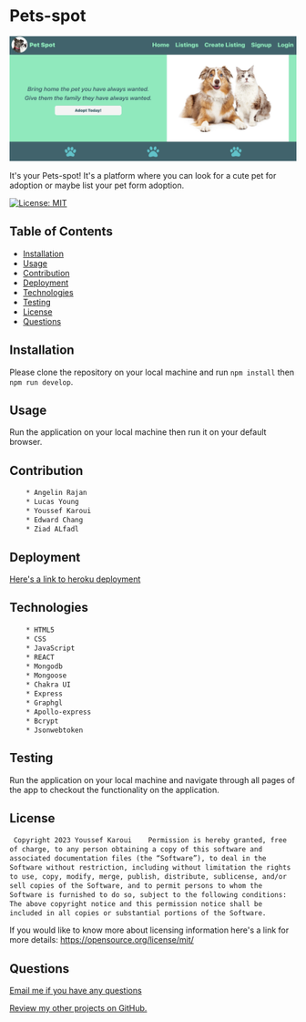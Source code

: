 # Pets-spot
![alt text](./client/public/images/README.screenshot.png)

It's your Pets-spot! It's a platform where you can look for a cute pet for adoption or maybe list your pet form adoption.
 
  [![License: MIT](https://img.shields.io/badge/License-MIT-yellow.svg)](https://opensource.org/licenses/MIT)

  ## Table of Contents

  - [Installation](#installation)
  - [Usage](#usage)
  - [Contribution](#contribution)
  - [Deployment](#deployment)
  - [Technologies](#technologies)
  - [Testing](#testing)
  - [License](#license)
  - [Questions](#questions)


  <a name="installation"></a>
  ## Installation

  Please clone the repository on your local machine and run `npm install` then `npm run develop`.

  <a name= "usage"></a>

  ## Usage

  Run the application on your local machine then run it on your default browser. 
  
  <a name="contribution"></a>

  ## Contribution 
    
        * Angelin Rajan 
        * Lucas Young
        * Youssef Karoui
        * Edward Chang
        * Ziad ALfadl
  

  <a name= "deployment"></a>

  ## Deployment

  [Here's a link to heroku deployment](https://shielded-beach-29867-5efce834725b.herokuapp.com/)

  <a name= "technologies"></a>

  ## Technologies

        * HTML5
        * CSS
        * JavaScript
        * REACT
        * Mongodb
        * Mongoose
        * Chakra UI
        * Express
        * Graphgl
        * Apollo-express
        * Bcrypt
        * Jsonwebtoken



  <a name="testing"></a>

  ## Testing 

  Run the application on your local machine and navigate through all pages of the app to checkout the functionality  on the application.

  <a name="license"></a>

  ## License 

     Copyright 2023 Youssef Karoui    Permission is hereby granted, free of charge, to any person obtaining a copy of this software and associated documentation files (the “Software”), to deal in the Software without restriction, including without limitation the rights to use, copy, modify, merge, publish, distribute, sublicense, and/or sell copies of the Software, and to permit persons to whom the Software is furnished to do so, subject to the following conditions: The above copyright notice and this permission notice shall be included in all copies or substantial portions of the Software.

  If you would like to know more about licensing information here's a link for more details: https://opensource.org/license/mit/

  <a name="questions"></a>

  ## Questions 

  [Email me if you have any questions](mailto:youssefkaroui6@gmail.com)

[Review my other projects on GitHub.](https://www.github.com/youssefkaroui)

  